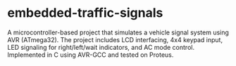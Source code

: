 # embedded-traffic-signals
A microcontroller-based project that simulates a vehicle signal system using AVR (ATmega32). The project includes LCD interfacing, 4x4 keypad input, LED signaling for right/left/wait indicators, and AC mode control. Implemented in C using AVR-GCC and tested on Proteus.
